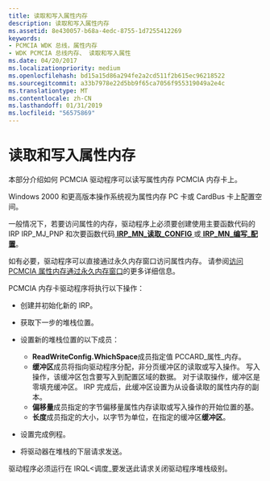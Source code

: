 ```yaml
---
title: 读取和写入属性内存
description: 读取和写入属性内存
ms.assetid: 8e430057-b68a-4edc-8755-1d7255412269
keywords:
- PCMCIA WDK 总线，属性内存
- WDK PCMCIA 总线内存、 读取和写入属性
ms.date: 04/20/2017
ms.localizationpriority: medium
ms.openlocfilehash: bd15a15d86a294fe2a2cd511f2b615ec96218522
ms.sourcegitcommit: a33b7978e22d5bb9f65ca7056f955319049a2e4c
ms.translationtype: MT
ms.contentlocale: zh-CN
ms.lasthandoff: 01/31/2019
ms.locfileid: "56575869"
---
```

# <a name="read-and-write-attribute-memory"></a>读取和写入属性内存





本部分介绍如何 PCMCIA 驱动程序可以读写属性内存 PCMCIA 内存卡上。

Windows 2000 和更高版本操作系统视为属性内存 PC 卡或 CardBus 卡上配置空间。

一般情况下，若要访问属性的内存，驱动程序上必须要创建使用主要函数代码的 IRP IRP\_MJ\_PNP 和次要函数代码[ **IRP\_MN\_读取\_CONFIG** ](https://msdn.microsoft.com/library/windows/hardware/ff551727)或[ **IRP\_MN\_编写\_配置**](https://msdn.microsoft.com/library/windows/hardware/ff551769)。

如有必要，驱动程序可以直接通过永久内存窗口访问属性内存。 请参阅[访问 PCMCIA 属性内存通过永久内存窗口](https://msdn.microsoft.com/library/windows/hardware/ff536901)的更多详细信息。

PCMCIA 内存卡驱动程序将执行以下操作：

-   创建并初始化新的 IRP。

-   获取下一步的堆栈位置。

-   设置新的堆栈位置的以下成员：
    -   **ReadWriteConfig.WhichSpace**成员指定值 PCCARD\_属性\_内存。
    -   **缓冲区**成员将指向驱动程序分配，非分页缓冲区的读取或写入操作。 写入操作，该缓冲区包含要写入到配置区域的数据。 对于读取操作，缓冲区是零填充缓冲区。 IRP 完成后，此缓冲区设置为从设备读取的属性内存的副本。
    -   **偏移量**成员指定的字节偏移量属性内存读取或写入操作的开始位置的基。
    -   **长度**成员指定的大小，以字节为单位，在指定的缓冲区**缓冲区**。
-   设置完成例程。

-   将驱动器在堆栈的下层请求发送。

驱动程序必须运行在 IRQL&lt;调度\_要发送此请求关闭驱动程序堆栈级别。

 

 





